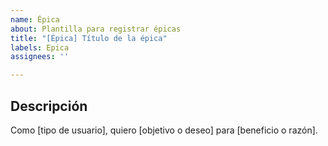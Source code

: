 ```yaml
---
name: Épica
about: Plantilla para registrar épicas
title: "[Épica] Título de la épica"
labels: Epica
assignees: ''

---
```


## Descripción

Como [tipo de usuario], quiero [objetivo o deseo] para [beneficio o razón].
